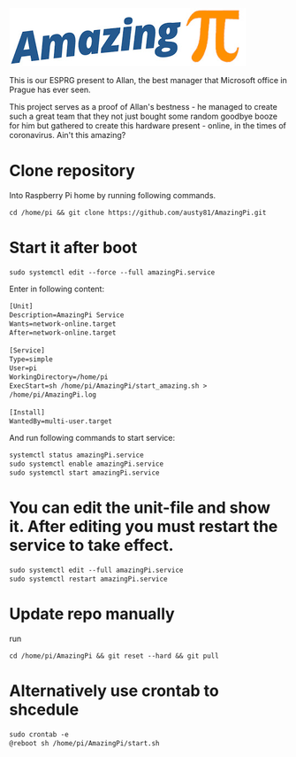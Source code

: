 ![AmazingPi](logo.jpg?raw=true "AmazingPi")

This is our ESPRG present to Allan, the best manager that Microsoft office in Prague has ever seen.

This project serves as a proof of Allan's bestness - he managed to create such a great team that they not just bought some random goodbye booze for him but gathered to create this hardware present - online, in the times of coronavirus. Ain't this amazing?

# Clone repository
Into Raspberry Pi home by running following commands.
```
cd /home/pi && git clone https://github.com/austy81/AmazingPi.git
```

# Start it after boot
```
sudo systemctl edit --force --full amazingPi.service
```

Enter in following content:

```
[Unit]
Description=AmazingPi Service
Wants=network-online.target
After=network-online.target

[Service]
Type=simple
User=pi
WorkingDirectory=/home/pi
ExecStart=sh /home/pi/AmazingPi/start_amazing.sh > /home/pi/AmazingPi.log

[Install]
WantedBy=multi-user.target
```

And run following commands to start service:

```
systemctl status amazingPi.service
sudo systemctl enable amazingPi.service
sudo systemctl start amazingPi.service
```

# You can edit the unit-file and show it. After editing you must restart the service to take effect.
```
sudo systemctl edit --full amazingPi.service
sudo systemctl restart amazingPi.service
```

# Update repo manually
run
```
cd /home/pi/AmazingPi && git reset --hard && git pull
```

# Alternatively use crontab to shcedule
```
sudo crontab -e
@reboot sh /home/pi/AmazingPi/start.sh
```
